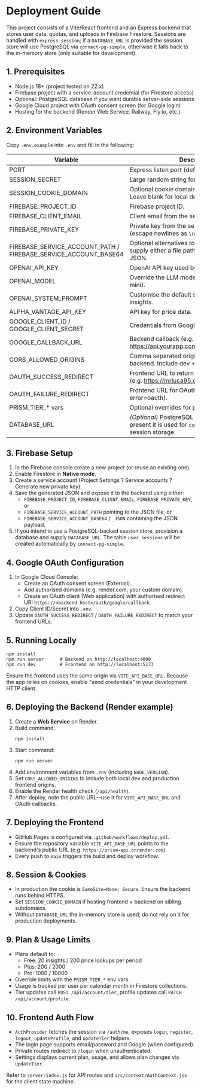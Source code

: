 # Deployment Guide

This project consists of a Vite/React frontend and an Express backend that stores user data, quotas, and uploads in Firebase Firestore. Sessions are handled with `express-session`; if a `DATABASE_URL` is provided the session store will use PostgreSQL via `connect-pg-simple`, otherwise it falls back to the in-memory store (only suitable for development).

## 1. Prerequisites

- Node.js 18+ (project tested on 22.x)
- Firebase project with a service-account credential (for Firestore access)
- Optional: PostgreSQL database if you want durable server-side sessions
- Google Cloud project with OAuth consent screen (for Google login)
- Hosting for the backend (Render Web Service, Railway, Fly.io, etc.)

## 2. Environment Variables

Copy `.env.example` into `.env` and fill in the following:

| Variable | Description |
| --- | --- |
| PORT | Express listen port (defaults to 4000). |
| SESSION_SECRET | Large random string for cookie signing. |
| SESSION_COOKIE_DOMAIN | Optional cookie domain (e.g. `.yourdomain.com`). Leave blank for local dev. |
| FIREBASE_PROJECT_ID | Firebase project ID. |
| FIREBASE_CLIENT_EMAIL | Client email from the service-account JSON. |
| FIREBASE_PRIVATE_KEY | Private key from the service-account JSON (escape newlines as `\n`). |
| FIREBASE_SERVICE_ACCOUNT_PATH / FIREBASE_SERVICE_ACCOUNT_BASE64 | Optional alternatives to the variables above; supply either a file path or base64 encoded JSON. |
| OPENAI_API_KEY | OpenAI API key used by insight routes. |
| OPENAI_MODEL | Override the LLM model (defaults to gpt-4o-mini). |
| OPENAI_SYSTEM_PROMPT | Customise the default system prompt for insights. |
| ALPHA_VANTAGE_API_KEY | API key for price data. |
| GOOGLE_CLIENT_ID / GOOGLE_CLIENT_SECRET | Credentials from Google Cloud OAuth. |
| GOOGLE_CALLBACK_URL | Backend callback (e.g. https://api.yourapp.com/auth/google/callback). |
| CORS_ALLOWED_ORIGINS | Comma separated origins that may call the backend. Include dev + production hosts. |
| OAUTH_SUCCESS_REDIRECT | Frontend URL to return to after Google login (e.g. https://mrluca95.github.io/PrismAI/). |
| OAUTH_FAILURE_REDIRECT | Frontend URL for OAuth failures (e.g. /login?error=oauth). |
| PRISM_TIER_* vars | Optional overrides for plan limits. |
| DATABASE_URL | *(Optional)* PostgreSQL connection string. If present it is used for `connect-pg-simple` session storage. |

## 3. Firebase Setup

1. In the Firebase console create a new project (or reuse an existing one).
2. Enable Firestore in **Native mode**.
3. Create a service account (Project Settings ? Service accounts ? Generate new private key).
4. Save the generated JSON and expose it to the backend using either:
   - `FIREBASE_PROJECT_ID`, `FIREBASE_CLIENT_EMAIL`, `FIREBASE_PRIVATE_KEY`, or
   - `FIREBASE_SERVICE_ACCOUNT_PATH` pointing to the JSON file, or
   - `FIREBASE_SERVICE_ACCOUNT_BASE64` / `_JSON` containing the JSON payload.
5. If you intend to use a PostgreSQL-backed session store, provision a database and supply `DATABASE_URL`. The table `user_sessions` will be created automatically by `connect-pg-simple`.

## 4. Google OAuth Configuration

1. In Google Cloud Console:
   - Create an OAuth consent screen (External).
   - Add authorised domains (e.g. render.com, your custom domain).
   - Create an OAuth client (Web application) with authorised redirect URI `https://<backend-host>/auth/google/callback`.
2. Copy Client ID/Secret into `.env`.
3. Update `OAUTH_SUCCESS_REDIRECT` / `OAUTH_FAILURE_REDIRECT` to match your frontend URLs.

## 5. Running Locally

```
npm install
npm run server      # Backend on http://localhost:4000
npm run dev         # Frontend on http://localhost:5173
```

Ensure the frontend uses the same origin via `VITE_API_BASE_URL`. Because the app relies on cookies, enable "send credentials" in your development HTTP client.

## 6. Deploying the Backend (Render example)

1. Create a **Web Service** on Render.
2. Build command:
   ```
   npm install
   ```
3. Start command:
   ```
   npm run server
   ```
4. Add environment variables from `.env` (including `NODE_VERSION`).
5. Set `CORS_ALLOWED_ORIGINS` to include both local dev and production frontend origins.
6. Enable the Render health check (`/api/health`).
7. After deploy, note the public URL--use it for `VITE_API_BASE_URL` and OAuth callbacks.

## 7. Deploying the Frontend

- GitHub Pages is configured via `.github/workflows/deploy.yml`.
- Ensure the repository variable `VITE_API_BASE_URL` points to the backend's public URL (e.g. `https://prism-api.onrender.com`).
- Every push to `main` triggers the build and deploy workflow.

## 8. Session & Cookies

- In production the cookie is `SameSite=None; Secure`. Ensure the backend runs behind HTTPS.
- Set `SESSION_COOKIE_DOMAIN` if hosting frontend + backend on sibling subdomains.
- Without `DATABASE_URL` the in-memory store is used; do not rely on it for production deployments.

## 9. Plan & Usage Limits

- Plans default to:
  - Free: 20 insights / 200 price lookups per period
  - Plus: 200 / 2000
  - Pro: 1000 / 10000
- Override limits with the `PRISM_TIER_*` env vars.
- Usage is tracked per user per calendar month in Firestore collections.
- Tier updates call `POST /api/account/tier`, profile updates call `PATCH /api/account/profile`.

## 10. Frontend Auth Flow

- `AuthProvider` fetches the session via `/auth/me`, exposes `login`, `register`, `logout`, `updateProfile`, and `updateTier` helpers.
- The login page supports email/password and Google (when configured).
- Private routes redirect to `/login` when unauthenticated.
- Settings displays current plan, usage, and allows plan changes via `updateTier`.

Refer to `server/index.js` for API routes and `src/context/AuthContext.jsx` for the client state machine.
